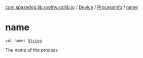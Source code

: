 [com.spazedog.lib.rootfw.stdlib.io](../../index.md) / [Device](../index.md) / [ProcessInfo](index.md) / [name](.)

# name

`val name: `[`String`](https://kotlinlang.org/api/latest/jvm/stdlib/kotlin/-string/index.html)

The name of the process

